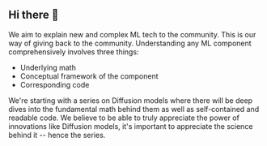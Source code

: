 ## Hi there 👋

We aim to explain new and complex ML tech to the community. This is our way of giving back to the community. Understanding any ML component comprehensively involves three things:

* Underlying math
* Conceptual framework of the component
* Corresponding code 

We're starting with a series on Diffusion models where there will be deep dives into the fundamental math behind them as well as self-contained and readable code. 
We believe to be able to truly appreciate the power of innovations like Diffusion models, it's important to appreciate the science behind it -- hence the
series. 
